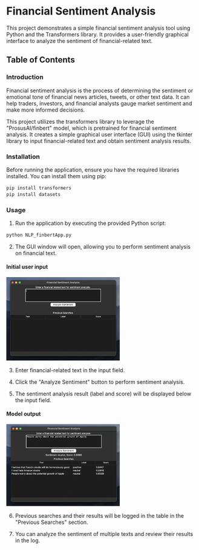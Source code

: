 # Financial Sentiment Analysis

This project demonstrates a simple financial sentiment analysis tool using Python and the Transformers library. It provides a user-friendly graphical interface to analyze the sentiment of financial-related text.

## Table of Contents

### Introduction
Financial sentiment analysis is the process of determining the sentiment or emotional tone of financial news articles, tweets, or other text data. It can help traders, investors, and financial analysts gauge market sentiment and make more informed decisions.

This project utilizes the transformers library to leverage the "ProsusAI/finbert" model, which is pretrained for financial sentiment analysis. It creates a simple graphical user interface (GUI) using the tkinter library to input financial-related text and obtain sentiment analysis results.

### Installation

Before running the application, ensure you have the required libraries installed. You can install them using pip:

```python
pip install transformers
pip install datasets
```
### Usage

1. Run the application by executing the provided Python script:

```python
python NLP_finbertApp.py
```
2. The GUI window will open, allowing you to perform sentiment analysis on financial text.

#### Initial user input
<img src="user_input.png" alt="Alt text" width="300"/>

3. Enter financial-related text in the input field.

4. Click the "Analyze Sentiment" button to perform sentiment analysis.
  
5. The sentiment analysis result (label and score) will be displayed below the input field.

#### Model output
<img src="model_results.png" alt="Alt text" width="300"/>
  
6. Previous searches and their results will be logged in the table in the "Previous Searches" section.
  
7. You can analyze the sentiment of multiple texts and review their results in the log.








